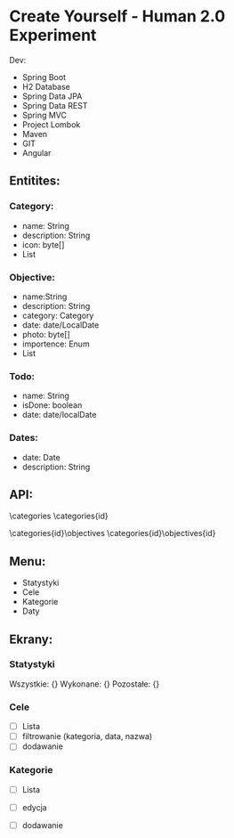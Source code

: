 # Create Yourself - Human 2.0 Experiment

Dev:
- Spring Boot
- H2 Database
- Spring Data JPA
- Spring Data REST
- Spring MVC
- Project Lombok
- Maven
- GIT
- Angular 

## Entitites:

### Category:
- name: String 
- description: String
- icon: byte[]
- List<objectives>
  
### Objective:
- name:String
- description: String
- category: Category
- date: date/LocalDate
- photo: byte[]
- importence: Enum
- List<Todo>
  
### Todo:
- name: String
- isDone: boolean
- date: date/localDate

### Dates:
- date: Date
- description: String


## API:

\categories
\categories\{id}

\categories\{id}\objectives
\categories\{id}\objectives\{id}


## Menu:
- Statystyki
- Cele
- Kategorie
- Daty

## Ekrany:

### Statystyki
Wszystkie: {} Wykonane: {} Pozostałe: {}

### Cele
- [ ] Lista
- [ ] filtrowanie (kategoria, data, nazwa)
- [ ] dodawanie

### Kategorie

- [ ] Lista
- [ ] edycja
- [ ] dodawanie


